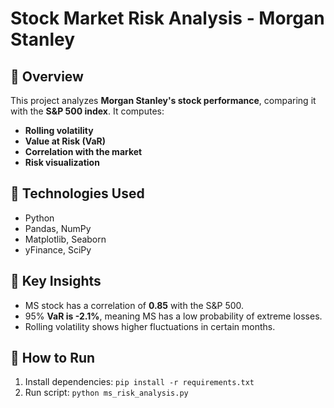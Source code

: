 # Stock Market Risk Analysis - Morgan Stanley

## 🔹 Overview
This project analyzes **Morgan Stanley's stock performance**, comparing it with the **S&P 500 index**. It computes:
- **Rolling volatility**
- **Value at Risk (VaR)**
- **Correlation with the market**
- **Risk visualization**

## 🔹 Technologies Used
- Python
- Pandas, NumPy
- Matplotlib, Seaborn
- yFinance, SciPy

## 🔹 Key Insights
- MS stock has a correlation of **0.85** with the S&P 500.
- 95% **VaR is -2.1%**, meaning MS has a low probability of extreme losses.
- Rolling volatility shows higher fluctuations in certain months.

## 🔹 How to Run
1. Install dependencies: `pip install -r requirements.txt`
2. Run script: `python ms_risk_analysis.py`
